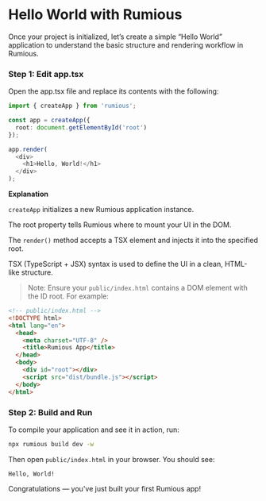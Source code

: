 # Hello World with Rumious

Once your project is initialized, let’s create a simple “Hello World” application to understand the basic structure and rendering workflow in Rumious.

### Step 1: Edit app.tsx

Open the app.tsx file and replace its contents with the following:

```TypeScript
import { createApp } from 'rumious';

const app = createApp({
  root: document.getElementById('root')
});

app.render(
  <div>
    <h1>Hello, World!</h1>
  </div>
);

```

**Explanation**

`createApp` initializes a new Rumious application instance.

The root property tells Rumious where to mount your UI in the DOM.

The `render()` method accepts a TSX element and injects it into the specified root.

TSX (TypeScript + JSX) syntax is used to define the UI in a clean, HTML-like structure.


> Note: Ensure your `public/index.html` contains a DOM element with the ID root. For example:

```html
<!-- public/index.html -->
<!DOCTYPE html>
<html lang="en">
  <head>
    <meta charset="UTF-8" />
    <title>Rumious App</title>
  </head>
  <body>
    <div id="root"></div>
    <script src="dist/bundle.js"></script>
  </body>
</html>
```

### Step 2: Build and Run

To compile your application and see it in action, run:

```bash
npx rumious build dev -w
```

Then open `public/index.html` in your browser. You should see:

```
Hello, World!
```

Congratulations — you've just built your first Rumious app!

